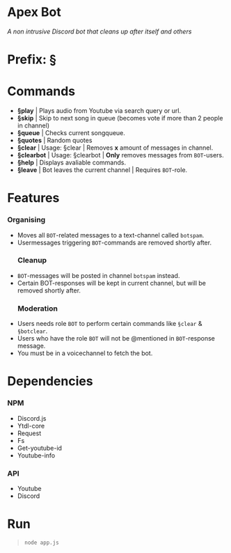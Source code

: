 # Apex Bot
*A non intrusive Discord bot that cleans up after itself and others*

# Prefix: §

# Commands 
- **§play** | Plays audio from Youtube via search query or url.
- **§skip** | Skip to next song in queue (becomes vote if more than 2 people in channel)
- **§queue** | Checks current songqueue.
- **§quotes** | Random quotes
- **§clear** | Usage: §clear <number> | Removes **x** amount of messages in channel. 
- **§clearbot** | Usage: §clearbot <number> | **Only** removes messages from `BOT`-users.
- **§help** | Displays avaliable commands.
- **§leave** | Bot leaves the current channel | Requires `BOT`-role. 
# Features
  <h3>Organising</h3>

* Moves all `BOT`-related messages to a text-channel called `botspam`.
* Usermessages triggering `BOT`-commands are removed shortly after.
  <h3>Cleanup</h3>
* `BOT`-messages will be posted in channel `botspam` instead.
* Certain BOT-responses will be kept in current channel, but will be removed shortly after.
  <h3>Moderation</h3>
* Users needs role `BOT` to perform certain commands like `§clear` & `§botclear`.
* Users who have the role `BOT` will not be @mentioned in `BOT`-response message.
* You must be in a voicechannel to fetch the bot. 
# Dependencies
<h3>NPM</h3>

* Discord.js
* Ytdl-core
* Request
* Fs
* Get-youtube-id
* Youtube-info
<h3>API</h3>

* Youtube
* Discord
# Run

> `node app.js`
